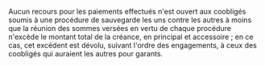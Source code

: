   
 Aucun recours pour les paiements effectués n'est ouvert aux coobligés soumis à une procédure de sauvegarde les uns contre les autres à moins que la réunion des sommes versées en vertu de chaque procédure n'excède le montant total de la créance, en principal et accessoire ; en ce cas, cet excédent est dévolu, suivant l'ordre des engagements, à ceux des coobligés qui auraient les autres pour garants.  

  
